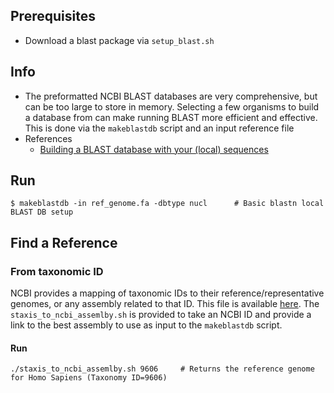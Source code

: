 ## Prerequisites
* Download a blast package via `setup_blast.sh`

## Info
* The preformatted NCBI BLAST databases are very comprehensive, but can be too large to store in memory. Selecting a few organisms to build a database from can make running BLAST more efficient and effective. This is done via the `makeblastdb` script and an input reference file
* References
  * [Building a BLAST database with your (local) sequences](https://www.ncbi.nlm.nih.gov/books/NBK569841/)
  
## Run
```
$ makeblastdb -in ref_genome.fa -dbtype nucl      # Basic blastn local BLAST DB setup
```

## Find a Reference
### From taxonomic ID
NCBI provides a mapping of taxonomic IDs to their reference/representative genomes, or any assembly related to that ID. This file is available [here](https://ftp.ncbi.nlm.nih.gov/genomes/genbank/assembly_summary_genbank.txt).
The `staxis_to_ncbi_assemlby.sh` is provided to take an NCBI ID and provide a link to the best assembly to use as input to the `makeblastdb` script.
#### Run
```
./staxis_to_ncbi_assemlby.sh 9606     # Returns the reference genome for Homo Sapiens (Taxonomy ID=9606)
```
